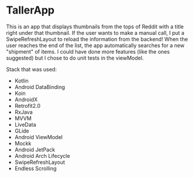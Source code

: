 # TallerApp

This is an app that displays thumbnails from the tops of Reddit with a title right under that thumbnail. If the user wants to make a manual call, I put a SwipeRefreshLayout to reload the information from the backend! When the user reaches the end of the list, the app automatically searches for a new "shipment" of items.
I could have done more features (like the ones suggested) but I chose to do unit tests in the viewModel.

Stack that was used:

- Kotlin
- Android DataBinding
- Koin
- AndroidX
- Retrofit2.0
- RxJava
- MVVM
- LiveData
- GLide
- Android ViewModel
- Mockk
- Android JetPack
- Android Arch Lifecycle
- SwipeRefreshLayout
- Endless Scrolling
